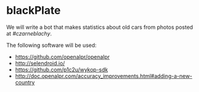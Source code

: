 # blackPlate
We will write a bot that makes statistics about old cars from photos posted at *#czarneblachy*.

The following software will be used:
* https://github.com/openalpr/openalpr
* http://selendroid.io/
* https://github.com/p1c2u/wykop-sdk
* http://doc.openalpr.com/accuracy_improvements.html#adding-a-new-country
